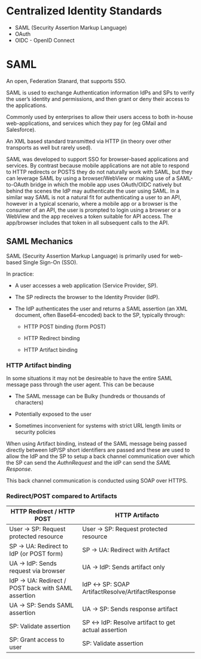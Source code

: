 # Centralized Identity Standards

  - SAML (Security Assertion Markup Language)
  - OAuth
  - OIDC - OpenID Connect

# SAML 
An open, Federation Stanard, that supports SSO.

SAML is used to exchange Authentication information IdPs and SPs to verify the user’s identity and permissions, and then grant or deny their access to the applications.

Commonly used by enterprises to allow their users access to both in-house web-applications, and services which they pay for (eg GMail and Salesforce).

An XML based standard transmitted via HTTP (in theory over other transports as well but rarely used).

SAML was developed to support SSO for browser-based applications and services. By contrast because mobile applications are not able to respond to HTTP redirects or POSTS they do not naturally work with SAML, but they can leverage SAML by using a browser/WebView or making use of a SAML-to-OAuth bridge in which the mobile app uses OAuth/OIDC natively but behind the scenes the IdP may authenticate the user using SAML. In a similar way SAML is not a natural fit for authenticating a user to an API, however in a typical scenario, where a mobile app or a browser is the consumer of an API, the user is prompted to login using a browser or a WebView and the app receives a token suitable for API access. The app/browser includes that token in all subsequent calls to the API.

## SAML Mechanics

SAML (Security Assertion Markup Language) is primarily used for web-based Single Sign-On (SSO).

In practice:

- A user accesses a web application (Service Provider, SP).

- The SP redirects the browser to the Identity Provider (IdP).

- The IdP authenticates the user and returns a SAML assertion (an XML document, often Base64-encoded) back to the SP, typically through:

    - HTTP POST binding (form POST)

    - HTTP Redirect binding

    - HTTP Artifact binding


### HTTP Artifact binding
In some situations it may not be desireable to have the entire SAML message pass through the user agent. This can be because

 - The SAML message can be Bulky (hundreds or thousands of characters)

 - Potentially exposed to the user

 - Sometimes inconvenient for systems with strict URL length limits or security policies

When using Artifact binding, instead of the SAML message being passed directly between IdP/SP short identifiers are passed and these are used to allow the IdP and the SP to setup a back channel communication over which the SP can send the *AuthnRequest* and the idP can send the *SAML Response*. 

This back channel communication is conducted using SOAP over HTTPS.


###  Redirect/POST compared to Artifacts


| HTTP Redirect / HTTP POST     | HTTP Artifacto    |
| --- | --- |
| User → SP: Request protected resource  |   User → SP: Request protected resource |
| SP → UA: Redirect to IdP (or POST form)|  SP → UA: Redirect with Artifact |
| UA → IdP: Sends request via browser   |  UA → IdP: Sends artifact only |
| IdP → UA: Redirect / POST back with SAML assertion |  IdP ↔ SP: SOAP ArtifactResolve/ArtifactResponse |
| UA → SP: Sends SAML assertion     |      UA → SP: Sends response artifact |
| SP: Validate assertion            |       SP ↔ IdP: Resolve artifact to get actual assertion |
| SP: Grant access to user          |       SP: Validate assertion |
